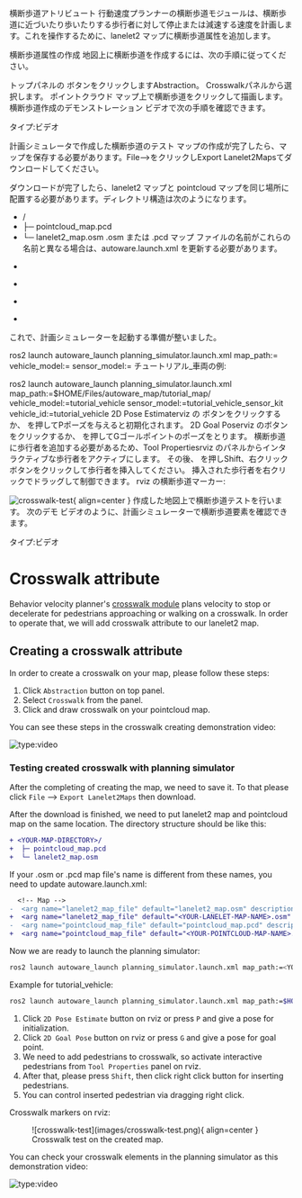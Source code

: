 横断歩道アトリビュート
行動速度プランナーの横断歩道モジュールは、横断歩道に近づいたり歩いたりする歩行者に対して停止または減速する速度を計画します。これを操作するために、lanelet2 マップに横断歩道属性を追加します。

横断歩道属性の作成
地図上に横断歩道を作成するには、次の手順に従ってください。

トップパネルの ボタンをクリックしますAbstraction。
Crosswalkパネルから選択します。
ポイントクラウド マップ上で横断歩道をクリックして描画します。
横断歩道作成のデモンストレーション ビデオで次の手順を確認できます。

タイプ:ビデオ

計画シミュレータで作成した横断歩道のテスト
マップの作成が完了したら、マップを保存する必要があります。File-->をクリックしExport Lanelet2Mapsてダウンロードしてください。

ダウンロードが完了したら、lanelet2 マップと pointcloud マップを同じ場所に配置する必要があります。ディレクトリ構造は次のようになります。

+ <YOUR-MAP-DIRECTORY>/
+  ├─ pointcloud_map.pcd
+  └─ lanelet2_map.osm
.osm または .pcd マップ ファイルの名前がこれらの名前と異なる場合は、autoware.launch.xml を更新する必要があります。

  <!-- Map -->
-  <arg name="lanelet2_map_file" default="lanelet2_map.osm" description="lanelet2 map file name"/>
+  <arg name="lanelet2_map_file" default="<YOUR-LANELET-MAP-NAME>.osm" description="lanelet2 map file name"/>
-  <arg name="pointcloud_map_file" default="pointcloud_map.pcd" description="pointcloud map file name"/>
+  <arg name="pointcloud_map_file" default="<YOUR-POINTCLOUD-MAP-NAME>.pcd" description="pointcloud map file name"/>
これで、計画シミュレーターを起動する準備が整いました。

ros2 launch autoware_launch planning_simulator.launch.xml map_path:=<YOUR-MAP-FOLDER-DIR> vehicle_model:=<YOUR-VEHICLE-MODEL> sensor_model:=<YOUR-SENSOR-KIT>
チュートリアル_車両の例:

ros2 launch autoware_launch planning_simulator.launch.xml map_path:=$HOME/Files/autoware_map/tutorial_map/ vehicle_model:=tutorial_vehicle sensor_model:=tutorial_vehicle_sensor_kit vehicle_id:=tutorial_vehicle
2D Pose Estimaterviz の ボタンをクリックするか、 を押してPポーズを与えると初期化されます。
2D Goal Poserviz のボタンをクリックするか、 を押してGゴールポイントのポーズをとります。
横断歩道に歩行者を追加する必要があるため、Tool Propertiesrviz のパネルからインタラクティブな歩行者をアクティブにします。
その後、 を押しShift、右クリックボタンをクリックして歩行者を挿入してください。
挿入された歩行者を右クリックでドラッグして制御できます。
rviz の横断歩道マーカー:

![crosswalk-test](images/crosswalk-test.png){ align=center } 作成した地図上で横断歩道テストを行います。
次のデモ ビデオのように、計画シミュレーターで横断歩道要素を確認できます。

タイプ:ビデオ
# Crosswalk attribute

Behavior velocity planner's [crosswalk module](https://autowarefoundation.github.io/autoware.universe/main/planning/behavior_velocity_crosswalk_module/) plans velocity
to stop or decelerate for pedestrians approaching or walking on a crosswalk.
In order to operate that, we will add crosswalk attribute to our lanelet2 map.

## Creating a crosswalk attribute

In order to create a crosswalk on your map, please follow these steps:

1. Click `Abstraction` button on top panel.
2. Select `Crosswalk` from the panel.
3. Click and draw crosswalk on your pointcloud map.

You can see these steps in the crosswalk creating demonstration video:

![type:video](https://youtube.com/embed/J6WrL8dkFhI)

### Testing created crosswalk with planning simulator

After the completing of creating the map, we need to save it.
To that please click `File` --> `Export Lanelet2Maps` then download.

After the download is finished,
we need to put lanelet2 map and pointcloud map on the same location.
The directory structure should be like this:

```diff
+ <YOUR-MAP-DIRECTORY>/
+  ├─ pointcloud_map.pcd
+  └─ lanelet2_map.osm
```

If your .osm or .pcd map file's name is different from these names,
you need to update autoware.launch.xml:

```diff
  <!-- Map -->
-  <arg name="lanelet2_map_file" default="lanelet2_map.osm" description="lanelet2 map file name"/>
+  <arg name="lanelet2_map_file" default="<YOUR-LANELET-MAP-NAME>.osm" description="lanelet2 map file name"/>
-  <arg name="pointcloud_map_file" default="pointcloud_map.pcd" description="pointcloud map file name"/>
+  <arg name="pointcloud_map_file" default="<YOUR-POINTCLOUD-MAP-NAME>.pcd" description="pointcloud map file name"/>
```

Now we are ready to launch the planning simulator:

```bash
ros2 launch autoware_launch planning_simulator.launch.xml map_path:=<YOUR-MAP-FOLDER-DIR> vehicle_model:=<YOUR-VEHICLE-MODEL> sensor_model:=<YOUR-SENSOR-KIT>
```

Example for tutorial_vehicle:

```bash
ros2 launch autoware_launch planning_simulator.launch.xml map_path:=$HOME/Files/autoware_map/tutorial_map/ vehicle_model:=tutorial_vehicle sensor_model:=tutorial_vehicle_sensor_kit vehicle_id:=tutorial_vehicle
```

1. Click `2D Pose Estimate` button on rviz or press `P` and give a pose for initialization.
2. Click `2D Goal Pose` button on rviz or press `G` and give a pose for goal point.
3. We need to add pedestrians to crosswalk, so activate interactive pedestrians from `Tool Properties` panel on rviz.
4. After that, please press `Shift`, then click right click button for inserting pedestrians.
5. You can control inserted pedestrian via dragging right click.

Crosswalk markers on rviz:

<figure markdown>
  ![crosswalk-test](images/crosswalk-test.png){ align=center }
  <figcaption>
    Crosswalk test on the created map.
  </figcaption>
</figure>

You can check your crosswalk elements in the planning simulator as this demonstration video:

![type:video](https://youtube.com/embed/hhwBku_1qmA)
